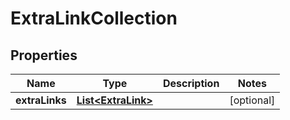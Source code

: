 # ExtraLinkCollection

## Properties
Name | Type | Description | Notes
------------ | ------------- | ------------- | -------------
**extraLinks** | [**List&lt;ExtraLink&gt;**](ExtraLink.md) |  |  [optional]
